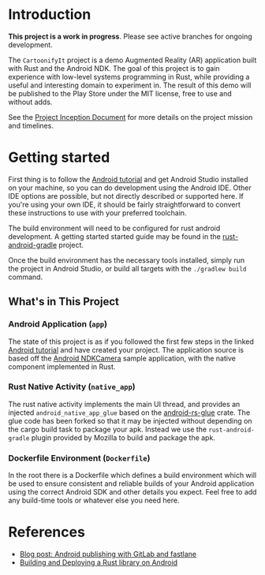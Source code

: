 # Introduction

**This project is a work in progress**. Please see active branches for ongoing development.

The `CartoonifyIt` project is a demo Augmented Reality (AR) application built with Rust and the Android NDK.
The goal of this project is to gain experience with low-level systems programming in Rust, while providing
a useful and interesting domain to experiment in. The result of this demo will be published to the Play Store
under the MIT license, free to use and without adds.

See the [Project Inception Document](docs/project-inception.md) for more details on the project mission and timelines.


# Getting started

First thing is to follow the [Android tutorial](https://developer.android.com/training/basics/firstapp/) and
get Android Studio installed on your machine, so you can do development using
the Android IDE. Other IDE options are possible, but not directly described or
supported here. If you're using your own IDE, it should be fairly straightforward
to convert these instructions to use with your preferred toolchain.

The build environment will need to be configured for rust android development.
A getting started started guide may be found in the [rust-android-gradle](https://github.com/mozilla/rust-android-gradle/blob/master/README.md) project.

Once the build environment has the necessary tools installed, simply run the project in Android Studio, or build all targets with the `./gradlew build` command.

## What's in This Project

### Android Application (`app`)

The state of this project is as if you followed the first few steps in the linked
[Android tutorial](https://developer.android.com/training/basics/firstapp/) and
have created your project. The application source is based off the [Android NDKCamera](https://github.com/android/ndk-samples/tree/master/camera/basic) sample application, with the native component implemented in Rust.

### Rust Native Activity (`native_app`)

The rust native activity implements the main UI thread, and provides an injected `android_native_app_glue` based on the [android-rs-glue](https://github.com/rust-windowing/android-rs-glue) crate. The glue code has been forked so that it may be injected without depending on the cargo build task to package your apk. Instead we use the `rust-android-gradle` plugin provided by Mozilla to build and package the apk.

### Dockerfile Environment (`Dockerfile`)

In the root there is a Dockerfile which defines a build environment which will be
used to ensure consistent and reliable builds of your Android application using
the correct Android SDK and other details you expect. Feel free to add any
build-time tools or whatever else you need here.

# References

- [Blog post: Android publishing with GitLab and fastlane](https://about.gitlab.com/2019/01/28/android-publishing-with-gitlab-and-fastlane/)
- [Building and Deploying a Rust library on Android](https://mozilla.github.io/firefox-browser-architecture/experiments/2017-09-21-rust-on-android.html)